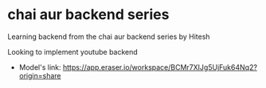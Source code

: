 # chai aur backend series
Learning backend from the chai aur backend series by Hitesh

Looking to implement youtube backend

- Model's link: https://app.eraser.io/workspace/BCMr7XIJg5UjFuk64Nq2?origin=share


